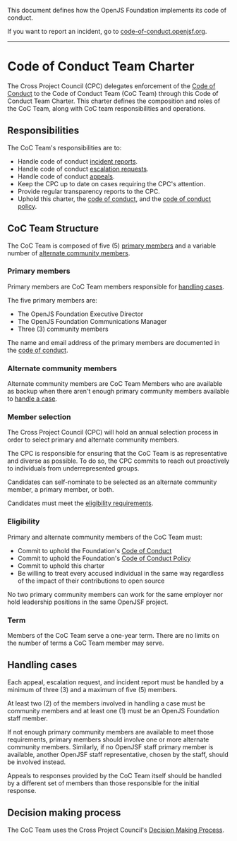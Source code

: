 This document defines how the OpenJS Foundation implements its code of conduct.

If you want to report an incident, go to [code-of-conduct.openjsf.org][CoC].

***

# Code of Conduct Team Charter

The Cross Project Council (CPC) delegates enforcement of the [Code of Conduct][CoC] to the Code of Conduct Team (CoC Team) through this Code of Conduct Team Charter. This charter defines the composition and roles of the CoC Team, along with CoC team responsibilities and operations.

## Responsibilities

The CoC Team's responsibilities are to:

- Handle code of conduct [incident reports][incident report].
- Handle code of conduct [escalation requests][escalation].
- Handle code of conduct [appeals][appeal].
- Keep the CPC up to date on cases requiring the CPC's attention.
- Provide regular transparency reports to the CPC.
- Uphold this charter, the [code of conduct][CoC], and the [code of conduct policy][CoC Policy].

## CoC Team Structure

The CoC Team is composed of five (5) [primary members](#primary-members) and a variable number of [alternate community members](#alternate-community-members).

### Primary members

Primary members are CoC Team members responsible for [handling cases](#handling-cases).

The five primary members are:

* The OpenJS Foundation Executive Director
* The OpenJS Foundation Communications Manager
* Three (3) community members

The name and email address of the primary members are documented in the [code of conduct][primary members].

### Alternate community members

Alternate community members are CoC Team Members who are available as backup when there aren't enough primary community members available to [handle a case](#handling-cases).

### Member selection

The Cross Project Council (CPC) will hold an annual selection process in order to select primary and alternate community members.

The CPC is responsible for ensuring that the CoC Team is as representative and diverse as possible. To do so, the CPC commits to reach out proactively to individuals from underrepresented groups.

Candidates can self-nominate to be selected as an alternate community member, a primary member, or both.

Candidates must meet the [eligibility requirements](#eligibility).

### Eligibility

Primary and alternate community members of the CoC Team must: 

* Commit to uphold the Foundation's [Code of Conduct][CoC]
* Commit to uphold the Foundation's [Code of Conduct Policy][CoC Policy]
* Commit to uphold this charter
* Be willing to treat every accused individual in the same way regardless of the impact of their contributions to open source

No two primary community members can work for the same employer nor hold leadership positions in the same OpenJSF project.

### Term

Members of the CoC Team serve a one-year term. There are no limits on the number of terms a CoC Team member may serve.

## Handling cases

Each appeal, escalation request, and incident report must be handled by a minimum of three (3) and a maximum of five (5) members.

At least two (2) of the members involved in handling a case must be community members and at least one (1) must be an OpenJS Foundation staff member.

If not enough primary community members are available to meet those requirements, primary members should involve one or more alternate community members. Similarly, if no OpenJSF staff primary member is available, another OpenJSF staff representative, chosen by the staff, should be involved instead.

Appeals to responses provided by the CoC Team itself should be handled by a different set of members than those responsible for the initial response.

## Decision making process

The CoC Team uses the Cross Project Council's [Decision Making Process][decision-making].


[CoC]: https://code-of-conduct.openjsf.org/
[CoC Policy]: https://github.com/openjs-foundation/cross-project-council/blob/main/conduct/COC_POLICY.md
[primary members]: https://github.com/openjs-foundation/cross-project-council/blob/main/conduct/COC_POLICY.md#code-of-conduct-team-coc-team
[incident report]: https://github.com/openjs-foundation/cross-project-council/blob/main/conduct/COC_POLICY.md#reporting-incidents
[escalation]: https://github.com/openjs-foundation/cross-project-council/blob/main/conduct/COC_POLICY.md#escalation
[appeal]: https://github.com/openjs-foundation/cross-project-council/blob/main/conduct/COC_POLICY.md#appeals
[decision-making]: https://github.com/openjs-foundation/cross-project-council/blob/main/CPC-CHARTER.md#section-9-decision-making
